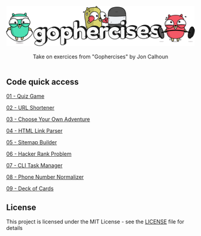 <div align="center">
  <img width="512" src="https://raw.githubusercontent.com/2n3g5c9/gophercises/master/img/gophercises_banner.png" alt="gophercises">
</div>

<br />

<div align="center">Take on exercices from "Gophercises" by Jon Calhoun</div>

<br />

## Code quick access

[01 - Quiz Game](https://github.com/2n3g5c9/gophercises/tree/master/quiz)

[02 - URL Shortener](https://github.com/2n3g5c9/gophercises/tree/master/urlshort)

[03 - Choose Your Own Adventure](https://github.com/2n3g5c9/gophercises/tree/master/cyoa)

[04 - HTML Link Parser](https://github.com/2n3g5c9/gophercises/tree/master/link)

[05 - Sitemap Builder](https://github.com/2n3g5c9/gophercises/tree/master/sitemap)

[06 - Hacker Rank Problem](https://github.com/2n3g5c9/gophercises/tree/master/hr1)

[07 - CLI Task Manager](https://github.com/2n3g5c9/gophercises/tree/master/task)

[08 - Phone Number Normalizer](https://github.com/2n3g5c9/gophercises/tree/master/phone)

[09 - Deck of Cards](https://github.com/2n3g5c9/gophercises/tree/master/deck)

## License

This project is licensed under the MIT License - see the [LICENSE](LICENSE) file for details
